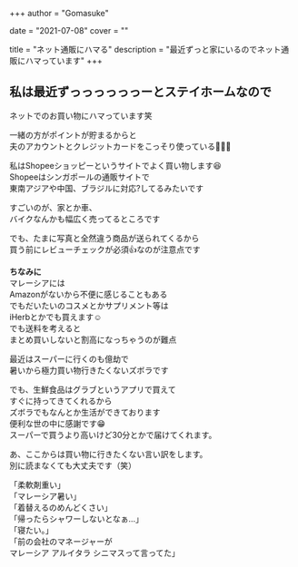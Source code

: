+++
author = "Gomasuke"

date = "2021-07-08"
cover = ""

title = "ネット通販にハマる"
description = "最近ずっと家にいるのでネット通販にハマっています"
+++

## 私は最近ずっっっっっっーとステイホームなので  
ネットでのお買い物にハマっています笑  
    
一緒の方がポイントが貯まるからと  
夫のアカウントとクレジットカードをこっそり使っている🤭🤭🤭  
  
私はShopeeショッピーというサイトでよく買い物します😆  
Shopeeはシンガポールの通販サイトで  
東南アジアや中国、ブラジルに対応?してるみたいです  

  
すごいのが、家とか車、  
バイクなんかも幅広く売ってるところです  
  
  
でも、たまに写真と全然違う商品が送られてくるから  
買う前にレビューチェックが必須👍なのが注意点です  
  
**ちなみに**  
マレーシアには  
Amazonがないから不便に感じることもある  
でもだいたいのコスメとかサプリメント等は  
iHerbとかでも買えます☺️  
でも送料を考えると  
まとめ買いしないと割高になっちゃうのが難点  
  
最近はスーパーに行くのも億劫で  
暑いから極力買い物行きたくないズボラです  
  
でも、生鮮食品はグラブというアプリで買えて  
すぐに持ってきてくれるから  
ズボラでもなんとか生活ができております  
便利な世の中に感謝です😁  
スーパーで買うより高いけど30分とかで届けてくれます。  
  
  
あ、ここからは買い物に行きたくない言い訳をします。  
別に読まなくても大丈夫です（笑）  
  
「柔軟剤重い」  
「マレーシア暑い」  
「着替えるのめんどくさい」  
「帰ったらシャワーしないとなぁ…」  
「寝たい。」  
「前の会社のマネージャーが  
マレーシア アルイタラ シニマスって言ってた」   